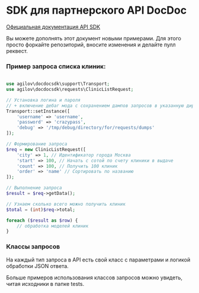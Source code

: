 # SDK для партнерского API DocDoc 

[Официальная документация API SDK](https://partner.docdoc.ru/hc/ru/articles/205563222)

Вы можете дополнять этот документ новыми примерами. 
Для этого просто форкайте репозиторий, вносите изменения и делайте пулл реквест.

### Пример запроса списка клиник:

```php

use agilov\docdocsdk\support\Transport;
use agilov\docdocsdk\requests\ClinicListRequest;

// Установка логина и пароля 
// + включение дебаг мода с сохранением дампов запросов в указанную директорию
Transport::setInstance([
    'username' => 'username',
    'password' => 'crazypass',
    'debug' => '/tmp/debug/directory/for/requests/dumps'
]);

// Формирование запроса 
$req = new ClinicListRequest([
    'city' => 1, // Идентификатор города Москва
    'start' => 100, // Начать с сотой по счету клиники в выдаче 
    'count' => 100, // Получить 100 клиник
    'order' => 'name' // Сортировать по названию
]);

// Выполнение запроса
$result = $req->getData();

// Узнаем сколько всего можно получить клиник
$total = (int)$req->total;

foreach ($result as $row) {
    // обработка моделей клиник
}
```

### Классы запросов

На каждый тип запроса в API есть свой класс с параметрами 
и логикой обработки JSON ответа.

Больше примеров использования классов запросов можно увидеть, 
читая исходники в папке tests.


